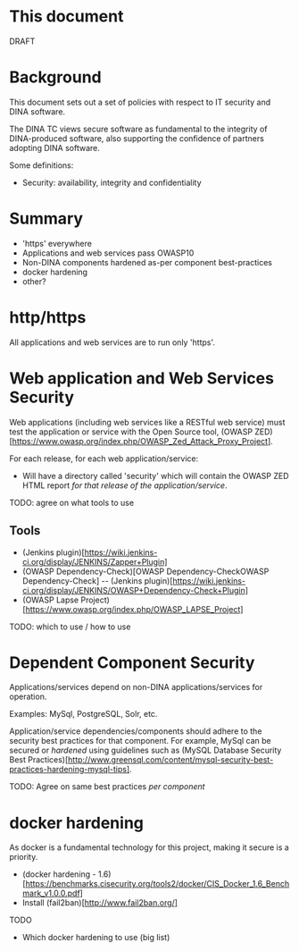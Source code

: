 This document
=============

DRAFT


Background
=============
This document sets out a set of policies with respect to IT security and DINA software.

The DINA TC views secure software as fundamental to the integrity of DINA-produced software, also supporting the confidence of partners adopting DINA software.

Some definitions:
* Security: availability, integrity and confidentiality


Summary
=============
* 'https' everywhere
* Applications and web services pass OWASP10
* Non-DINA components hardened as-per component best-practices
* docker hardening
* other?

http/https
==========
All applications and web services are to run only 'https'.


Web application and Web Services Security
=============
Web applications (including web services like a RESTful web service) must test the application or service with the Open Source tool, (OWASP ZED)[https://www.owasp.org/index.php/OWASP_Zed_Attack_Proxy_Project].

For each release, for each web application/service:
* Will have a directory called 'security' which will contain the OWASP ZED HTML report *for that release of the application/service*.

TODO: agree on what tools to use

Tools
----------------------
* (Jenkins plugin)[https://wiki.jenkins-ci.org/display/JENKINS/Zapper+Plugin]
* (OWASP Dependency-Check)[OWASP Dependency-CheckOWASP Dependency-Check] -- (Jenkins plugin)[https://wiki.jenkins-ci.org/display/JENKINS/OWASP+Dependency-Check+Plugin]
* (OWASP Lapse Project)[https://www.owasp.org/index.php/OWASP_LAPSE_Project]

TODO: which to use / how to use

Dependent Component Security
=============
Applications/services depend on non-DINA applications/services for operation.

Examples: MySql, PostgreSQL, Solr, etc.

Application/service dependencies/components should adhere to the security best practices for that component.
For example, MySql can be secured or *hardened* using guidelines such as (MySQL Database Security Best Practices)[http://www.greensql.com/content/mysql-security-best-practices-hardening-mysql-tips].

TODO: Agree on same best practices *per component*


docker hardening
================
As docker is a fundamental technology for this project, making it secure is a priority.
* (docker hardening - 1.6)[https://benchmarks.cisecurity.org/tools2/docker/CIS_Docker_1.6_Benchmark_v1.0.0.pdf]
* Install (fail2ban)[http://www.fail2ban.org/]

TODO
* Which docker hardening to use (big list)











